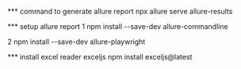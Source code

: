 *** command to generate allure report
            npx allure serve allure-results

*** setup allure report
1
 npm install --save-dev allure-commandline

2
 npm install --save-dev allure-playwright



*** install excel reader exceljs
            npm install exceljs@latest

